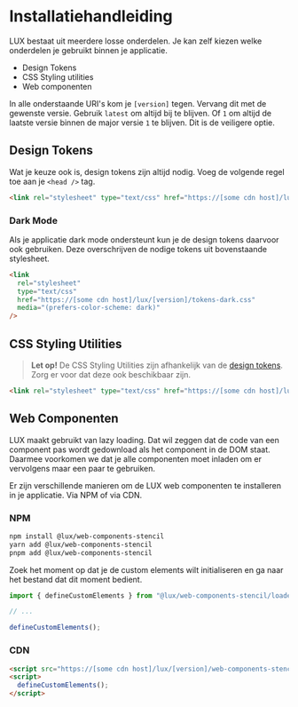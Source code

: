 # Installatiehandleiding

LUX bestaat uit meerdere losse onderdelen. Je kan zelf kiezen welke onderdelen je gebruikt binnen je applicatie.


- Design Tokens
- CSS Styling utilities
- Web componenten

In alle onderstaande URI's kom je `[version]` tegen. Vervang dit met de gewenste versie. Gebruik `latest` om altijd bij te blijven. Of `1` om altijd de laatste versie binnen de major versie `1` te blijven. Dit is de veiligere optie.

## Design Tokens

Wat je keuze ook is, design tokens zijn altijd nodig. Voeg de volgende regel toe aan je `<head />` tag.

```html
<link rel="stylesheet" type="text/css" href="https://[some cdn host]/lux/[version]/tokens.css" />
```

### Dark Mode

Als je applicatie dark mode ondersteunt kun je de design tokens daarvoor ook gebruiken. Deze overschrijven de nodige tokens uit bovenstaande stylesheet.

```html
<link
  rel="stylesheet"
  type="text/css"
  href="https://[some cdn host]/lux/[version]/tokens-dark.css"
  media="(prefers-color-scheme: dark)"
/>
```

## CSS Styling Utilities

> **Let op!** De CSS Styling Utilities zijn afhankelijk van de [design tokens](#design-tokens). Zorg er voor dat deze ook beschikbaar zijn.

```html
<link rel="stylesheet" type="text/css" href="https://[some cdn host]/lux/[version]/utilities.css" />
```

## Web Componenten

LUX maakt gebruikt van lazy loading. Dat wil zeggen dat de code van een component pas wordt gedownload als het component in de DOM staat. Daarmee voorkomen we dat je alle componenten moet inladen om er vervolgens maar een paar te gebruiken.

Er zijn verschillende manieren om de LUX web componenten te installeren in je applicatie. Via NPM of via CDN.

### NPM

```sh
npm install @lux/web-components-stencil
yarn add @lux/web-components-stencil
pnpm add @lux/web-components-stencil
```

Zoek het moment op dat je de custom elements wilt initialiseren en ga naar het bestand dat dit moment bedient.

```ts
import { defineCustomElements } from "@lux/web-components-stencil/loader/index.js";

// ...

defineCustomElements();
```

### CDN

```html
<script src="https://[some cdn host]/lux/[version]/web-components-stencil.js"></script>
<script>
  defineCustomElements();
</script>
```
